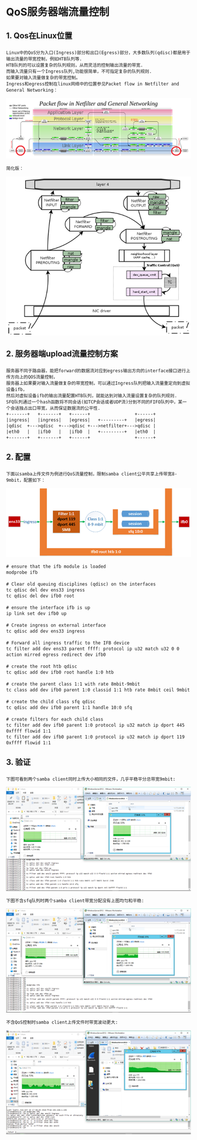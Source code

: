 

# QoS服务器端流量控制
   
   
## 1. Qos在Linux位置

### 
    Linux中的QoS分为入口(Ingress)部分和出口(Egress)部分，大多数队列(qdisc)都是用于输出流量的带宽控制，例如HTB队列等.
    HTB队列的可以设置复杂的队列规则，从而灵活的控制输出流量的带宽.
    而输入流量只有一个Ingress队列,功能很简单，不可指定复杂的队列规则.
    如果要对输入流量做复杂的带宽控制。
    Ingress和egress控制在linux网络中的位置参见Packet flow in Netfilter and General Networking：
![image](https://github.com/larkguo/Architecture/blob/master/Qos/data/Netfilter-packet-flow.svg.png)
    
    简化版：
![image](https://github.com/larkguo/Architecture/blob/master/Qos/data/tc-in-linux.png)


## 2. 服务器端upload流量控制方案

###
    服务器不同于路由器，能把forward的数据流对应到egress输出方向的interface接口进行上传方向上的QOS流量控制，
    服务器上如果要对输入流量做复杂的带宽控制，可以通过Ingress队列把输入流量重定向到虚拟设备ifb，
    然后对虚拟设备ifb的输出流量配置HTB队列，就能达到对输入流量设置复杂的队列规则.
    SFQ队列通过一个hash函数将不同会话(如TCP会话或者UDP流)分到不同的FIFO队列中，某一个会话独占出口带宽，从而保证数据流的公平性.
	+-------+   +-------+   +------+                 +------+
	|ingress|   |ingress|   |egress|   +---------+   |egress|
	|qdisc  +--->qdisc  +--->qdisc +--->netfilter+--->qdisc |
	|eth0   |   |ifb0   |   |ifb0  |   +---------+   |eth0  |
	+-------+   +-------+   +------+                 +------+

 
## 2. 配置

###
    下面以samba上传文件为例进行QoS流量控制，限制samba client公平共享上传带宽8-9mbit，配置如下：
![image](https://github.com/larkguo/Architecture/blob/master/Qos/data/upload-qos.png)

	# ensure that the ifb module is loaded 
	modprobe ifb
		
	# Clear old queuing disciplines (qdisc) on the interfaces
	tc qdisc del dev ens33 ingress
	tc qdisc del dev ifb0 root
		
	# ensure the interface ifb is up 
	ip link set dev ifb0 up
		
	# Create ingress on external interface
	tc qdisc add dev ens33 ingress 
		 
	# Forward all ingress traffic to the IFB device
	tc filter add dev ens33 parent ffff: protocol ip u32 match u32 0 0 action mirred egress redirect dev ifb0
		
	# create the root htb qdisc
	tc qdisc add dev ifb0 root handle 1:0 htb
		
	# create the parent class 1:1 with rate 8mbit-9mbit
	tc class add dev ifb0 parent 1:0 classid 1:1 htb rate 8mbit ceil 9mbit
		
	# create the child class sfq qdisc
	tc qdisc add dev ifb0 parent 1:1 handle 10:0 sfq 
		
	# create filters for each child class
	tc filter add dev ifb0 parent 1:0 protocol ip u32 match ip dport 445 0xffff flowid 1:1
	tc filter add dev ifb0 parent 1:0 protocol ip u32 match ip dport 119 0xffff flowid 1:1

 
## 3. 验证

###
    下图可看到两个samba client同时上传大小相同的文件，几乎平稳平分总带宽9mbit:
![image](https://github.com/larkguo/Architecture/blob/master/Qos/data/SMB-HTB-IFB-SFQ.png)

    下图不含sfq队列时两个samba client带宽分配没有上图均匀和平稳:
![image](https://github.com/larkguo/Architecture/blob/master/Qos/data/SMB-HTB-IFB.png)

    不含QoS控制时samba client上传文件时带宽波动更大:
![image](https://github.com/larkguo/Architecture/blob/master/Qos/data/SMB-no-QoS.png)
